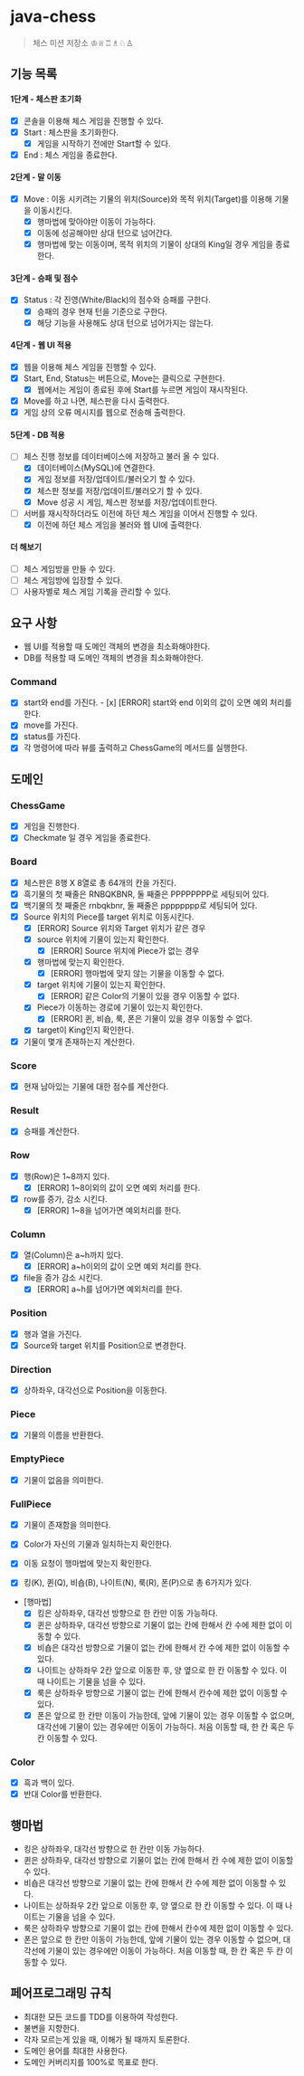 # java-chess

> 체스 미션 저장소 ♔♕♖♗♘♙

## 기능 목록

#### 1단계 - 체스판 초기화
- [x] 콘솔을 이용해 체스 게임을 진행할 수 있다.
- [x] Start : 체스판을 초기화한다. 
  - [x] 게임을 시작하기 전에만 Start할 수 있다. 
- [x] End : 체스 게임을 종료한다.

#### 2단계 - 말 이동
- [x] Move : 이동 시키려는 기물의 위치(Source)와 목적 위치(Target)를 이용해 기물을 이동시킨다. 
  - [x] 행마법에 맞아야만 이동이 가능하다. 
  - [x] 이동에 성공해야만 상대 턴으로 넘어간다.
  - [x] 행마법에 맞는 이동이며, 목적 위치의 기물이 상대의 King일 경우 게임을 종료한다.

#### 3단계 - 승패 및 점수
- [x] Status : 각 진영(White/Black)의 점수와 승패를 구한다.
  - [x] 승패의 경우 현재 턴을 기준으로 구한다.
  - [x] 해당 기능을 사용해도 상대 턴으로 넘어가지는 않는다. 
  
#### 4단계 - 웹 UI 적용
- [x] 웹을 이용해 체스 게임을 진행할 수 있다.
- [X] Start, End, Status는 버튼으로, Move는 클릭으로 구현한다.
  - [x] 웹에서는 게임이 종료된 후에 Start를 누르면 게임이 재시작된다.
- [x] Move를 하고 나면, 체스판을 다시 출력한다. 
- [x] 게임 상의 오류 메시지를 웹으로 전송해 출력한다.

#### 5단계 - DB 적용
- [ ] 체스 진행 정보를 데이터베이스에 저장하고 불러 올 수 있다. 
  - [x] 데이터베이스(MySQL)에 연결한다.
  - [x] 게임 정보를 저장/업데이트/불러오기 할 수 있다. 
  - [x] 체스판 정보를 저장/업데이트/불러오기 할 수 있다.
  - [x] Move 성공 시 게임, 체스판 정보를 저장/업데이트한다. 
- [ ] 서버를 재시작하더라도 이전에 하던 체스 게임을 이어서 진행할 수 있다. 
  - [x] 이전에 하던 체스 게임을 불러와 웹 UI에 출력한다.

#### 더 해보기
- [ ] 체스 게임방을 만들 수 있다. 
- [ ] 체스 게임방에 입장할 수 있다. 
- [ ] 사용자별로 체스 게임 기록을 관리할 수 있다.

## 요구 사항
- 웹 UI를 적용할 때 도메인 객체의 변경을 최소화해야한다.
- DB를 적용할 때 도메인 객체의 변경을 최소화해야한다.

### Command

- [x] start와 end를 가진다.
      - [x] [ERROR] start와 end 이외의 값이 오면 예외 처리를 한다.
- [x] move를 가진다.
- [x] status를 가진다.
- [x] 각 명령어에 따라 뷰를 출력하고 ChessGame의 메서드를 실행한다.

## 도메인

### ChessGame

- [x] 게임을 진행한다.
- [x] Checkmate 일 경우 게임을 종료한다.

### Board

- [x] 체스판은 8행 X 8열로 총 64개의 칸을 가진다.
- [x] 흑기물의 첫 째줄은 RNBQKBNR, 둘 째줄은 PPPPPPPP로 세팅되어 있다.
- [x] 백기물의 첫 째줄은 rnbqkbnr, 둘 째줄은 pppppppp로 세팅되어 있다.
- [x] Source 위치의 Piece를 target 위치로 이동시킨다.
    - [x] [ERROR] Source 위치와 Target 위치가 같은 경우
    - [x] source 위치에 기물이 있는지 확인한다.
        - [x] [ERROR] Source 위치에 Piece가 없는 경우
    - [x] 행마법에 맞는지 확인한다.
        - [x] [ERROR] 행마법에 맞지 않는 기물을 이동할 수 없다.
    - [x] target 위치에 기물이 있는지 확인한다.
        - [x] [ERROR] 같은 Color의 기물이 있을 경우 이동할 수 없다.
    - [x] Piece가 이동하는 경로에 기물이 있는지 확인한다.
        - [x] [ERROR] 퀸, 비숍, 룩, 폰은 기물이 있을 경우 이동할 수 없다.
    - [x] target이 King인지 확인한다.
- [x] 기물이 몇개 존재하는지 계산한다.

### Score

- [x] 현재 남아있는 기물에 대한 점수를 계산한다.

### Result

- [x] 승패를 계산한다.

### Row

- [x] 행(Row)은 1~8까지 있다.
    - [x] [ERROR] 1~8이외의 값이 오면 예외 처리를 한다.
- [x] row를 증가, 감소 시킨다.
    - [x] [ERROR] 1~8을 넘어가면 예외처리를 한다.

### Column

- [x] 열(Column)은 a~h까지 있다.
    - [x] [ERROR] a~h이외의 값이 오면 예외 처리를 한다.
- [x] file을 증가 감소 시킨다.
    - [x] [ERROR] a~h를 넘어가면 예외처리를 한다.

### Position

- [x] 행과 열을 가진다.
- [x] Source와 target 위치를 Position으로 변경한다.

### Direction

- [x] 상하좌우, 대각선으로 Position을 이동한다.

### Piece

- [x] 기물의 이름을 반환한다.

### EmptyPiece

- [x] 기물이 없음을 의미한다.

### FullPiece

- [x] 기물이 존재함을 의미한다.
- [x] Color가 자신의 기물과 일치하는지 확인한다.
- [x] 이동 요청이 행마법에 맞는지 확인한다.

- [x] 킹(K), 퀸(Q), 비숍(B), 나이트(N), 룩(R), 폰(P)으로 총 6가지가 있다.
- [행마법]
    - [x] 킹은 상하좌우, 대각선 방향으로 한 칸만 이동 가능하다.
    - [x] 퀸은 상하좌우, 대각선 방향으로 기물이 없는 칸에 한해서 칸 수에 제한 없이 이동할 수 있다.
    - [x] 비숍은 대각선 방향으로 기물이 없는 칸에 한해서 칸 수에 제한 없이 이동할 수 있다.
    - [x] 나이트는 상하좌우 2칸 앞으로 이동한 후, 양 옆으로 한 칸 이동할 수 있다. 이 때 나이트는 기물을 넘을 수 있다.
    - [x] 룩은 상하좌우 방향으로 기물이 없는 칸에 한해서 칸수에 제한 없이 이동할 수 있다.
    - [x] 폰은 앞으로 한 칸만 이동이 가능한데, 앞에 기물이 있는 경우 이동할 수 없으며, 대각선에 기물이 있는 경우에만 이동이 가능하다. 처음 이동할 때, 한 칸 혹은
      두 칸 이동할 수 있다.

### Color

- [x] 흑과 백이 있다.
- [x] 반대 Color를 반환한다.

## 행마법

- 킹은 상하좌우, 대각선 방향으로 한 칸만 이동 가능하다.
- 퀸은 상하좌우, 대각선 방향으로 기물이 없는 칸에 한해서 칸 수에 제한 없이 이동할 수 있다.
- 비숍은 대각선 방향으로 기물이 없는 칸에 한해서 칸 수에 제한 없이 이동할 수 있다.
- 나이트는 상하좌우 2칸 앞으로 이동한 후, 양 옆으로 한 칸 이동할 수 있다. 이 때 나이트는 기물을 넘을 수 있다.
- 룩은 상하좌우 방향으로 기물이 없는 칸에 한해서 칸수에 제한 없이 이동할 수 있다.
- 폰은 앞으로 한 칸만 이동이 가능한데, 앞에 기물이 있는 경우 이동할 수 없으며, 대각선에 기물이 있는 경우에만 이동이 가능하다. 처음 이동할 때, 한 칸 혹은 두 칸 이동할
  수 있다.

## 페어프로그래밍 규칙

- 최대한 모든 코드를 TDD를 이용하여 작성한다.
- 불변을 지향한다.
- 각자 모르는게 있을 때, 이해가 될 때까지 토론한다.
- 도메인 용어를 최대한 사용한다.
- 도메인 커버리지를 100%로 목표로 한다.
